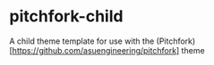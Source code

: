 # pitchfork-child
A child theme template for use with the (Pitchfork)[https://github.com/asuengineering/pitchfork] theme

